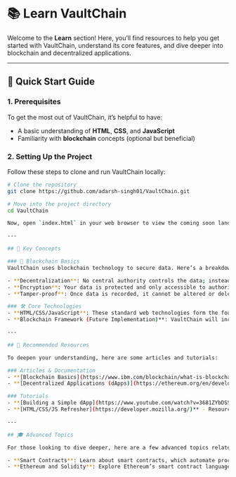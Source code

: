# 📚 Learn VaultChain

Welcome to the **Learn** section! Here, you’ll find resources to help you get started with VaultChain, understand its core features, and dive deeper into blockchain and decentralized applications.

---

## 🚀 Quick Start Guide

### 1. Prerequisites
To get the most out of VaultChain, it’s helpful to have:
- A basic understanding of **HTML**, **CSS**, and **JavaScript**
- Familiarity with **blockchain** concepts (optional but beneficial)

### 2. Setting Up the Project
Follow these steps to clone and run VaultChain locally:

```bash
# Clone the repository
git clone https://github.com/adarsh-singh01/VaultChain.git

# Move into the project directory
cd VaultChain

Now, open `index.html` in your web browser to view the coming soon landing page.

---

## 📖 Key Concepts

### 🔐 Blockchain Basics
VaultChain uses blockchain technology to secure data. Here’s a breakdown of the essential concepts:

- **Decentralization**: No central authority controls the data; instead, it’s shared across a network.
- **Encryption**: Your data is protected and only accessible to authorized users.
- **Tamper-proof**: Once data is recorded, it cannot be altered or deleted, ensuring reliability.

### 🛠️ Core Technologies
- **HTML/CSS/JavaScript**: These standard web technologies form the foundation of the VaultChain landing page.
- **Blockchain Framework (Future Implementation)**: VaultChain will incorporate blockchain frameworks to securely handle and encrypt data.

---

## 📘 Recommended Resources

To deepen your understanding, here are some articles and tutorials:

### Articles & Documentation
- **[Blockchain Basics](https://www.ibm.com/blockchain/what-is-blockchain)** - A solid overview of blockchain technology fundamentals.
- **[Decentralized Applications (dApps)](https://ethereum.org/en/developers/docs/dapps/)** - A guide to understanding how dApps work.

### Tutorials
- **[Building a Simple dApp](https://www.youtube.com/watch?v=3681ZYbDSSk)** - A beginner-friendly introduction to dApp development.
- **[HTML/CSS/JS Refresher](https://developer.mozilla.org/)** - Resources to brush up on web development basics.

---

## 🎓 Advanced Topics

For those looking to dive deeper, here are a few advanced topics related to VaultChain:

- **Smart Contracts**: Learn about smart contracts, which automate processes on the blockchain, making transactions more secure and efficient.
- **Ethereum and Solidity**: Explore Ethereum’s smart contract language, Solidity, which will be useful if you want to develop custom dApps.
